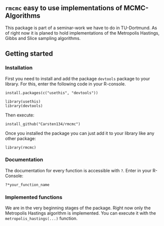 ## `rmcmc` easy to use implementations of MCMC-Algorithms
This package is part of a seminar-work we have to do in TU-Dortmund. As of right now it is planed to hold implementations of the Metropolis Hastings, Gibbs and Slice sampling algorithms.

## Getting started
### Installation
First you need to install and add the package `devtools` package to your library. For this, enter the following code in your R-console.

```{R}
install.packages(c("usethis", "devtools"))

library(usethis)
library(devtools)
```

Then execute:
```{R}
install_github("Carsten134/rmcmc")
```

Once you installed the package you can just add it to your library like any other package:
```{R}
library(rmcmc)
```
### Documentation
The documentation for every function is accessible with `?`. Enter in your R-Console:
```{r}
?*your_function_name
```

### Implemented functions
We are in the very beginning stages of the package. Right now only the Metropolis Hastings algorithm is implemented. You can execute it with the `metropolis_hastings(...)` function.